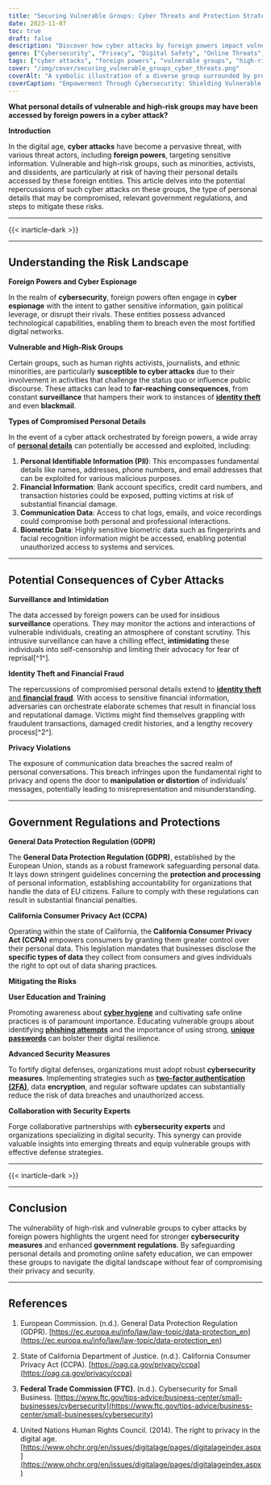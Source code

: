 ```yaml
---
title: "Securing Vulnerable Groups: Cyber Threats and Protection Strategies"
date: 2023-11-07
toc: true
draft: false
description: "Discover how cyber attacks by foreign powers impact vulnerable groups and effective protection strategies."
genre: ["Cybersecurity", "Privacy", "Digital Safety", "Online Threats", "Data Protection", "Technology", "Digital Rights", "Information Security", "Cyber Espionage", "Online Privacy"]
tags: ["cyber attacks", "foreign powers", "vulnerable groups", "high-risk individuals", "data compromise", "government regulations", "personal data", "online security", "cyber espionage", "identity theft", "privacy violations", "GDPR", "CCPA", "user education", "cyber hygiene", "security measures", "data protection", "online safety", "surveillance", "financial fraud", "communication data", "biometric data", "threat landscape", "identity theft", "online privacy", "digital landscape", "government protection", "cyber threats", "data breach", "online vulnerabilities","protecting vulnerable groups online", "cybersecurity for high-risk individuals", "foreign cyber attacks impact", "mitigating data compromise risks", "regulations for data protection"]
cover: "/img/cover/securing_vulnerable_groups_cyber_threats.png"
coverAlt: "A symbolic illustration of a diverse group surrounded by protective shields against cyber threats."
coverCaption: "Empowerment Through Cybersecurity: Shielding Vulnerable Groups from Threats"
---
```


**What personal details of vulnerable and high-risk groups may have been accessed by foreign powers in a cyber attack?**

**Introduction**

In the digital age, **cyber attacks** have become a pervasive threat, with various threat actors, including **foreign powers**, targeting sensitive information. Vulnerable and high-risk groups, such as minorities, activists, and dissidents, are particularly at risk of having their personal details accessed by these foreign entities. This article delves into the potential repercussions of such cyber attacks on these groups, the type of personal details that may be compromised, relevant government regulations, and steps to mitigate these risks.

______
{{< inarticle-dark >}}
______

## Understanding the Risk Landscape

**Foreign Powers and Cyber Espionage**

In the realm of **cybersecurity**, foreign powers often engage in **cyber espionage** with the intent to gather sensitive information, gain political leverage, or disrupt their rivals. These entities possess advanced technological capabilities, enabling them to breach even the most fortified digital networks.

**Vulnerable and High-Risk Groups**

Certain groups, such as human rights activists, journalists, and ethnic minorities, are particularly **susceptible to cyber attacks** due to their involvement in activities that challenge the status quo or influence public discourse. These attacks can lead to **far-reaching consequences**, from constant **surveillance** that hampers their work to instances of [**identity theft**](https://simeononsecurity.ch/articles/opting-out-of-unauthorized-credit-offers-with-credit-opt-outs/) and even **blackmail**.

**Types of Compromised Personal Details**

In the event of a cyber attack orchestrated by foreign powers, a wide array of [**personal details**](https://simeononsecurity.ch/articles/ten-essential-email-security-tips-to-keep-your-data-safe/) can potentially be accessed and exploited, including:

1. **Personal Identifiable Information (PII)**: This encompasses fundamental details like names, addresses, phone numbers, and email addresses that can be exploited for various malicious purposes.
2. **Financial Information**: Bank account specifics, credit card numbers, and transaction histories could be exposed, putting victims at risk of substantial financial damage.
3. **Communication Data**: Access to chat logs, emails, and voice recordings could compromise both personal and professional interactions.
4. **Biometric Data**: Highly sensitive biometric data such as fingerprints and facial recognition information might be accessed, enabling potential unauthorized access to systems and services.

______

## Potential Consequences of Cyber Attacks

**Surveillance and Intimidation**

The data accessed by foreign powers can be used for insidious **surveillance** operations. They may monitor the actions and interactions of vulnerable individuals, creating an atmosphere of constant scrutiny. This intrusive surveillance can have a chilling effect, **intimidating** these individuals into self-censorship and limiting their advocacy for fear of reprisal[^1^].

**Identity Theft and Financial Fraud**

The repercussions of compromised personal details extend to [**identity theft** and **financial fraud**](https://simeononsecurity.ch/articles/opting-out-of-unauthorized-credit-offers-with-credit-opt-outs/). With access to sensitive financial information, adversaries can orchestrate elaborate schemes that result in financial loss and reputational damage. Victims might find themselves grappling with fraudulent transactions, damaged credit histories, and a lengthy recovery process[^2^].

**Privacy Violations**

The exposure of communication data breaches the sacred realm of personal conversations. This breach infringes upon the fundamental right to privacy and opens the door to **manipulation or distortion** of individuals' messages, potentially leading to misrepresentation and misunderstanding.

______

## Government Regulations and Protections

**General Data Protection Regulation (GDPR)**

The **General Data Protection Regulation (GDPR)**, established by the European Union, stands as a robust framework safeguarding personal data. It lays down stringent guidelines concerning the **protection and processing** of personal information, establishing accountability for organizations that handle the data of EU citizens. Failure to comply with these regulations can result in substantial financial penalties.

**California Consumer Privacy Act (CCPA)**

Operating within the state of California, the **California Consumer Privacy Act (CCPA)** empowers consumers by granting them greater control over their personal data. This legislation mandates that businesses disclose the **specific types of data** they collect from consumers and gives individuals the right to opt out of data sharing practices.

**Mitigating the Risks**

**User Education and Training**

Promoting awareness about [**cyber hygiene**](https://simeononsecurity.ch/articles/cybersecurity-for-beginners-a-non-technical-guide/) and cultivating safe online practices is of paramount importance. Educating vulnerable groups about identifying [**phishing attempts**](https://simeononsecurity.ch/articles/what-is-a-common-indicator-of-a-phishing-attempt/) and the importance of using strong, [**unique passwords**](https://simeononsecurity.ch/articles/how-to-create-strong-passwords/) can bolster their digital resilience.

**Advanced Security Measures**

To fortify digital defenses, organizations must adopt robust **cybersecurity measures**. Implementing strategies such as [**two-factor authentication (2FA)**](https://simeononsecurity.ch/articles/what-are-the-diferent-kinds-of-factors-in-mfa/), data **encryption**, and regular software updates can substantially reduce the risk of data breaches and unauthorized access.

**Collaboration with Security Experts**

Forge collaborative partnerships with **cybersecurity experts** and organizations specializing in digital security. This synergy can provide valuable insights into emerging threats and equip vulnerable groups with effective defense strategies.

______
{{< inarticle-dark >}}
______


## Conclusion

The vulnerability of high-risk and vulnerable groups to cyber attacks by foreign powers highlights the urgent need for stronger **cybersecurity measures** and enhanced **government regulations**. By safeguarding personal details and promoting online safety education, we can empower these groups to navigate the digital landscape without fear of compromising their privacy and security.

______

## References

1. European Commission. (n.d.). General Data Protection Regulation (GDPR). [https://ec.europa.eu/info/law/law-topic/data-protection_en](https://ec.europa.eu/info/law/law-topic/data-protection_en)

2. State of California Department of Justice. (n.d.). California Consumer Privacy Act (CCPA). [https://oag.ca.gov/privacy/ccpa](https://oag.ca.gov/privacy/ccpa)

3. **Federal Trade Commission (FTC)**. (n.d.). Cybersecurity for Small Business. [https://www.ftc.gov/tips-advice/business-center/small-businesses/cybersecurity](https://www.ftc.gov/tips-advice/business-center/small-businesses/cybersecurity)
   
4. United Nations Human Rights Council. (2014). The right to privacy in the digital age. [https://www.ohchr.org/en/issues/digitalage/pages/digitalageindex.aspx](https://www.ohchr.org/en/issues/digitalage/pages/digitalageindex.aspx)
   
